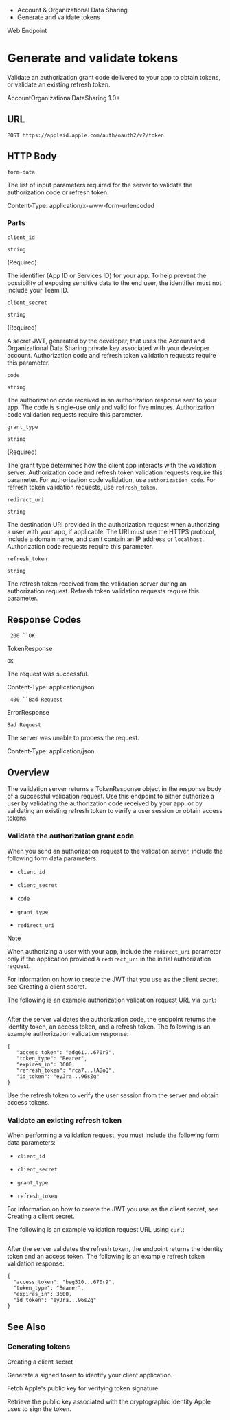 

- Account &amp; Organizational Data Sharing
-  Generate and validate tokens 

Web Endpoint

# Generate and validate tokens

Validate an authorization grant code delivered to your app to obtain tokens, or validate an existing refresh token.

AccountOrganizationalDataSharing 1.0+

## URL

``` source
POST https://appleid.apple.com/auth/oauth2/v2/token
```

## HTTP Body

`form-data`

The list of input parameters required for the server to validate the authorization code or refresh token.

Content-Type: application/x-www-form-urlencoded

### Parts

`client_id`

`string`

(Required) 

The identifier (App ID or Services ID) for your app. To help prevent the possibility of exposing sensitive data to the end user, the identifier must not include your Team ID.

`client_secret`

`string`

(Required) 

A secret JWT, generated by the developer, that uses the Account and Organizational Data Sharing private key associated with your developer account. Authorization code and refresh token validation requests require this parameter.

`code`

`string`

The authorization code received in an authorization response sent to your app. The code is single-use only and valid for five minutes. Authorization code validation requests require this parameter.

`grant_type`

`string`

(Required) 

The grant type determines how the client app interacts with the validation server. Authorization code and refresh token validation requests require this parameter. For authorization code validation, use `authorization_code`. For refresh token validation requests, use `refresh_token`.

`redirect_uri`

`string`

The destination URI provided in the authorization request when authorizing a user with your app, if applicable. The URI must use the HTTPS protocol, include a domain name, and can’t contain an IP address or `localhost`. Authorization code requests require this parameter.

`refresh_token`

`string`

The refresh token received from the validation server during an authorization request. Refresh token validation requests require this parameter.

## Response Codes

` 200 ``OK`

TokenResponse

`OK`

The request was successful.

Content-Type: application/json

` 400 ``Bad Request`

ErrorResponse

`Bad Request`

The server was unable to process the request.

Content-Type: application/json

## Overview

The validation server returns a TokenResponse object in the response body of a successful validation request. Use this endpoint to either authorize a user by validating the authorization code received by your app, or by validating an existing refresh token to verify a user session or obtain access tokens.

### Validate the authorization grant code

When you send an authorization request to the validation server, include the following form data parameters:

- `client_id`

- `client_secret`

- `code`

- `grant_type`

- `redirect_uri`

Note

When authorizing a user with your app, include the `redirect_uri` parameter only if the application provided a `redirect_uri` in the initial authorization request.

For information on how to create the JWT that you use as the client secret, see Creating a client secret.

The following is an example authorization validation request URL via `curl`:

```
```

After the server validates the authorization code, the endpoint returns the identity token, an access token, and a refresh token. The following is an example authorization validation response:

```
{
   "access_token": "adg61...670r9",
   "token_type": "Bearer",
   "expires_in": 3600,
   "refresh_token": "rca7...lABoQ",
   "id_token": "eyJra...96sZg"
}
```

Use the refresh token to verify the user session from the server and obtain access tokens.

### Validate an existing refresh token

When performing a validation request, you must include the following form data parameters:

- `client_id`

- `client_secret`

- `grant_type`

- `refresh_token`

For information on how to create the JWT you use as the client secret, see Creating a client secret.

The following is an example validation request URL using `curl`:

```
```

After the server validates the refresh token, the endpoint returns the identity token and an access token. The following is an example refresh token validation response:

```
{
  "access_token": "beg510...670r9",
  "token_type": "Bearer",
  "expires_in": 3600,
  "id_token": "eyJra...96sZg"
}
```

## See Also

### Generating tokens

Creating a client secret

Generate a signed token to identify your client application.

Fetch Apple's public key for verifying token signature

Retrieve the public key associated with the cryptographic identity Apple uses to sign the token.

